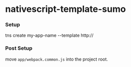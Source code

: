 nativescript-template-sumo
==========================

### Setup
tns create my-app-name --template http://

### Post Setup
move `app/webpack.common.js` into the project root.